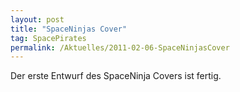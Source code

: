 ```yaml
---
layout: post
title: "SpaceNinjas Cover"
tag: SpacePirates
permalink: /Aktuelles/2011-02-06-SpaceNinjasCover
---
```



Der erste Entwurf des SpaceNinja Covers ist fertig.
